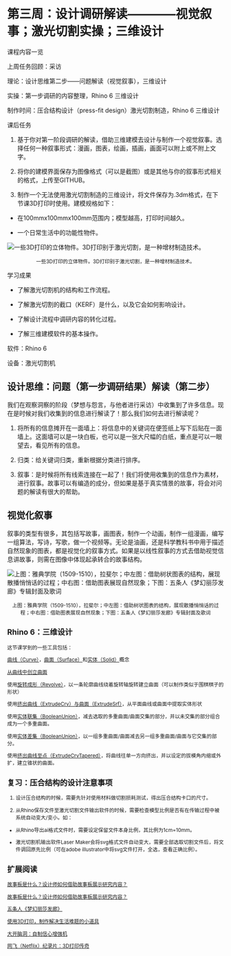 # 第三周：设计调研解读————视觉叙事；激光切割实操；三维设计

课程内容一览

上周任务回顾：采访

理论：设计思维第二步——问题解读（视觉叙事），三维设计

实操：第一步调研的内容整理，Rhino 6 三维设计

制作时间：压合结构设计（press-fit design）激光切割制造，Rhino 6 三维设计

课后任务

1. 基于你对第一阶段调研的解读，借助三维建模去设计与制作一个视觉叙事。选择任何一种叙事形式：漫画，图表，绘画，插画，画面可以附上或不附上文字。

2. 将你的建模界面保存为图像格式（可以是截图）或是其他与你的叙事形式相关的格式，上传至GITHUB。

3. 制作一个无法使用激光切割制造的三维设计，将文件保存为.3dm格式，在下节课3D打印时使用。建模规格如下：

* 在100mmx100mmx100mm范围内；模型越高，打印时间越久。

* 一个日常生活中的功能性物件。

![一些3D打印的立体物件。3D打印别于激光切割，是一种增材制造技术。](https://user-images.githubusercontent.com/47165282/111967924-92f42980-8b33-11eb-9a2c-7766cfb50991.jpg)

<div align="center"><small>一些3D打印的立体物件。3D打印别于激光切割，是一种增材制造技术。</small></div>

学习成果

* 了解激光切割机的结构和工作流程。

* 了解激光切割的截口（KERF）是什么，以及它会如何影响设计。

* 了解设计流程中调研内容的转化过程。

* 了解三维建模软件的基本操作。

软件：Rhino 6

设备：激光切割机

## 设计思维：问题（第一步调研结果）解读（第二步）

我们在观察洞察的阶段（梦想与怨言，与他者进行采访）中收集到了许多信息。现在是时候对我们收集到的信息进行解读了！那么我们如何去进行解读呢？

1. 将所有的信息摊开在一面墙上：将信息中的关键词在便签纸上写下后贴在一面墙上。这面墙可以是一块白板，也可以是一张大尺幅的白纸，重点是可以一眼望去，看见所有的信息。

2. 归类：给关键词归类，重新根据分类进行排序。

3. 叙事：是时候将所有线索连接在一起了！我们将使用收集到的信息作为素材，进行叙事。故事可以有编造的成分，但如果是基于真实情景的故事，将会对问题的解读有很大的帮助。

## 视觉化叙事

叙事的类型有很多，其包括写故事，画图表，制作一个动画，制作一组漫画，编写一组算法，写诗，写歌，做一个视频等。无论是油画，还是科学教科书中用于描述自然现象的图表，都是视觉化的叙事方式。如果是以线性叙事的方式去借助视觉信息讲故事，则需在图像中体现起承转合的故事结构。

![上图：雅典学院（1509-1510），拉斐尔；中左图：借助树状图表的结构，展现散播悄悄话的过程；中右图：借助图表展现自然现象；下图：五条人《梦幻丽莎发廊》专辑封面及歌词](https://user-images.githubusercontent.com/47165282/111967533-211be000-8b33-11eb-9890-d2fbd9a07d33.jpg)

<div align="center"><small>上图：雅典学院（1509-1510），拉斐尔；中左图：借助树状图表的结构，展现散播悄悄话的过程；中右图：借助图表展现自然现象；下图：五条人《梦幻丽莎发廊》专辑封面及歌词</center></div>

## Rhino 6：三维设计

这节课学到的一些工具包括：

[曲线（Curve）](https://docs.mcneel.com/rhino/6/help/zh-cn/seealso/sak_curve.htm)，[曲面（Surface）](https://docs.mcneel.com/rhino/6/help/zh-cn/seealso/sak_surface.htm)和[实体（Solid）](https://docs.mcneel.com/rhino/6/help/zh-cn/seealso/sak_solid.htm)概念

[从曲线中创立曲面](http://docs.mcneel.com/rhino/5/usersguide/zh-tw/html/ch-06_surfacefromcurve.htm)

使用[旋转成形（Revolve）](https://docs.mcneel.com/rhino/6/help/zh-cn/commands/revolve.htm)，以一条轮廓曲线绕着旋转轴旋转建立曲面（可以制作类似于围棋棋子的形状）

使用[挤出曲线（ExtrudeCrv）与曲面（ExtrudeSrf）](https://docs.mcneel.com/rhino/6/help/zh-cn/seealso/sak_extrude.htm)，从平面曲线或曲面中提取实体形状

使用[实体联集（BooleanUnion）](https://docs.mcneel.com/rhino/6/help/zh-cn/commands/booleanunion.htm)，减去选取的多重曲面/曲面交集的部分，并以未交集的部分组合成为一个多重曲面。

使用[实体差集（BooleanUnion）](https://docs.mcneel.com/rhino/6/help/zh-cn/commands/booleanunion.htm#BooleanDifference)，以一组多重曲面/曲面减去另一组多重曲面/曲面与它交集的部分。

使用[挤出曲线至点（ExtrudeCrvTapered）](http://docs.mcneel.com/rhino/5/help/en-us/commands/extrudecrvtapered.htm)，将曲线往单一方向挤出，并以设定的拔模角内缩或外扩，建立锥状的曲面。

## 复习：压合结构的设计注意事项

1. 设计压合结构的时候，需要先针对使用材料做切割损耗测试，得出压合结构卡口的尺寸。

2. 从Rhino保存文件至激光切割文件输出软件的时候，需要检查模型比例是否有在传输过程中被系统自动变大/变小。如：

* 从Rhino导出ai格式文件时，需要设定保留文件本身比例，其比例为1cm=10mm。

* 激光切割机输出软件Laser Maker会将svg格式文件自动变大，需要全部选取切割文件后，将文件调回原先比例（可在adobe illustrator中将svg文件打开，全选，查看正确比例）。

## 扩展阅读

[故事板是什么？设计师如何借助故事板展示研究内容？](https://www.bilibili.com/video/BV1CJ411m7D9/?spm_id_from=333.788.recommend_more_video.10)

[故事板是什么？设计师如何借助故事板展示研究内容？](https://www.bilibili.com/video/BV1CJ411m7D9/?spm_id_from=333.788.recommend_more_video.10)

[五条人《梦幻丽莎发廊》](https://www.bilibili.com/video/BV1Sp4y1v7ho?p=2)

[使用3D打印，制作解决生活难题的小道具](https://www.bilibili.com/video/BV1qy4y1E7PJ?from=search&seid=8758299451899162487)

[大开脑洞：自制信心增强机](https://www.bilibili.com/video/BV1MJ411472R?from=search&seid=8758299451899162487)

[网飞（Netflix）纪录片：3D打印传奇](https://www.bilibili.com/video/BV16J411u7ug?from=search&seid=15389234179036109406)
